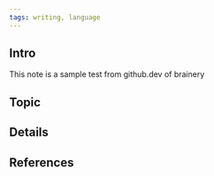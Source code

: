 ```yaml
---
tags: writing, language
---
```


## Intro

This note is a sample test from github.dev of brainery

## Topic

## Details

## References